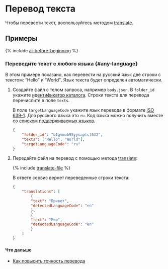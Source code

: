 # Перевод текста

Чтобы перевести текст, воспользуйтесь методом [translate](../api-ref/Translation/translate).

## Примеры

{% include [ai-before-beginning](../../_includes/ai-before-beginning.md) %}

### Переведите текст с любого языка {#any-language}

В этом примере показано, как перевести на русский язык две строки с текстом: <q>Hello</q> и <q>World</q>. Язык текста будет определен автоматически.

1. Создайте файл с телом запроса, например `body.json`.
    В `folder_id` укажите [идентификатор каталога](../../resource-manager/operations/folder/get-id.md). Строки текста для перевода перечислите в поле `texts`.

    В поле `targetLanguageCode` укажите язык перевода в формате [ISO 639-1](https://en.wikipedia.org/wiki/ISO_639-1). Для русского языка это `ru`. Код языка можно получить вместе со [списком поддерживаемых языков](list.md).

    ```json
    {
        "folder_id": "b1gvmob95yysaplct532",
        "texts": ["Hello", "World"],
        "targetLanguageCode": "ru"
    }
    ```
1. Передайте файл на перевод с помощью метода [translate](../../translate/api-ref/Translation/translate):

    {% include [translate-file](../../_includes/translate/translate-file.md) %}

    В ответе сервис вернет переведенные строки текста:
    ```json
    {
        "translations": [
            {
            "text": "Привет",
            "detectedLanguageCode": "en"
            },
            {
            "text": "Мир",
            "detectedLanguageCode": "en"
            }
        ]
    }
    ```

#### Что дальше

* [Как повысить точность перевода](better-quality.md)